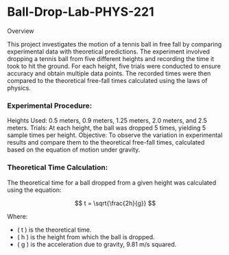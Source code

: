 # Ball-Drop-Lab-PHYS-221

Overview

This project investigates the motion of a tennis ball in free fall by comparing experimental data with theoretical predictions. The experiment involved dropping a tennis ball from five different heights and recording the time it took to hit the ground. For each height, five trials were conducted to ensure accuracy and obtain multiple data points. The recorded times were then compared to the theoretical free-fall times calculated using the laws of physics.


### Experimental Procedure:

Heights Used: 0.5 meters, 0.9 meters, 1.25 meters, 2.0 meters, and 2.5 meters.
Trials: At each height, the ball was dropped 5 times, yielding 5 sample times per height.
Objective: To observe the variation in experimental results and compare them to the theoretical free-fall times, calculated based on the equation of motion under gravity.

### Theoretical Time Calculation:
The theoretical time for a ball dropped from a given height was calculated using the equation:

$$
t = \sqrt{\frac{2h}{g}}
$$

Where:
- \( t \) is the theoretical time.
- \( h \) is the height from which the ball is dropped.
- \( g \) is the acceleration due to gravity, 9.81 m/s squared.
